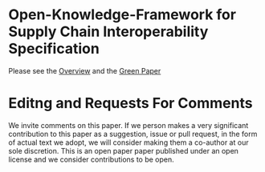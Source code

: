 # Open-Knowledge-Framework for Supply Chain Interoperability Specification

Please see the [Overview](/overview.md) and the [Green Paper](/green-paper.md)

# Editng and Requests For Comments

We invite comments on this paper. If we person makes a very significant contribution to this paper as a suggestion, issue or pull request, in the form of actual text we adopt, we will consider making them a co-author at our sole discretion.
This is an open paper paper published under an open license and we consider contributions to be open.

